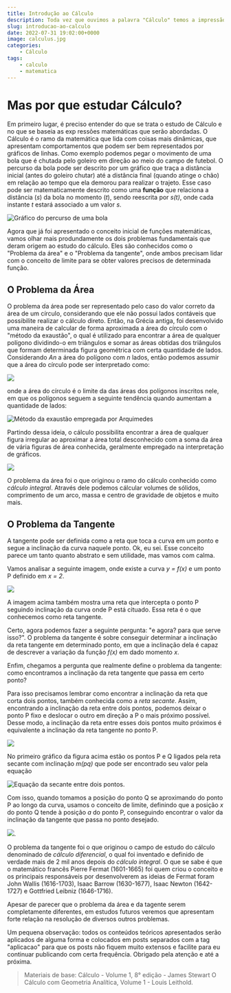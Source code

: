 ```yaml
---
title: Introdução ao Cálculo
description: Toda vez que ouvimos a palavra "Cálculo" temos a impressão de algo complexo e sem sentido. Mas, calma! Ele pode ser mais fácil do que parece (espero que sim kk).
slug: introducao-ao-calculo
date: 2022-07-31 19:02:00+0000
image: calculus.jpg
categories:
    - Cálculo
tags:
    - calculo
    - matematica
---
```


<h1>Mas por que estudar Cálculo?</h1>

Em primeiro lugar, é preciso entender do que se trata o estudo de Cálculo e no que se baseia as exp    ressões matemáticas que serão abordadas. O Cálculo é o ramo da matemática que lida com coisas mais dinâmicas, que apresentam comportamentos que podem ser bem representados por gráficos de linhas. Como exemplo podemos pegar o movimento de uma bola que é chutada pelo goleiro em direção ao meio do campo de futebol. O percurso da bola pode ser descrito por um gráfico que traça a distância inicial (antes do goleiro chutar) até a distância final (quando atinge o chão) em relação ao tempo que ela demorou para realizar o trajeto. Esse caso pode ser matematicamente descrito como uma **função** que relaciona a distância (*s*) da bola no momento (*t*), sendo reescrita por *s(t)*, onde cada instante *t* estará associado a um valor *s*.

![Gráfico do percurso de uma bola](grafico-percurso-bola.jpg)

Agora que já foi apresentado o conceito inicial de funções matemáticas, vamos olhar mais produndamente os dois problemas fundamentais que deram origem ao estudo do cálculo. Eles são conhecidos como o "Problema da área" e o "Problema da tangente", onde ambos precisam lidar com o conceito de limite para se obter valores precisos de determinada função.

<h2>O Problema da Área</h2>

O problema da área pode ser representado pelo caso do valor correto da área de um círculo, considerando que ele não possui lados contáveis que possibilite realizar o cálculo direto. Então, na Grécia antiga, foi desenvolvido uma maneira de calcular de forma aproximada a área do círculo com o "método da exaustão", o qual é utilizado para encontrar a área de qualquer polígono dividindo-o em triângulos e somar as áreas obtidas dos triângulos que formam determinada figura geométrica com certa quantidade de lados. Considerando *An* a área do polígono com *n* lados, então podemos assumir que a área do círculo pode ser interpretado como: 

![](limite-de-A.jpg)

onde a área do círculo é o limite da das áreas dos polígonos inscritos nele, em que os polígonos seguem a seguinte tendência quando aumentam a quantidade de lados:

![Método da exaustão empregada por Arquimedes](arquimedes-metodo-exaustao.png)

Partindo dessa ideia, o cálculo possibilita encontrar a área de qualquer figura irregular ao aproximar a área total desconhecido com a soma da área de vária figuras de área conhecida, geralmente empregado na interpretação de gráficos.

![](area-sob-a-curva.gif)

O problema da área foi o que originou o ramo do cálculo conhecido como *cálculo integral*. Através dele podemos cálcular volumes de sólidos, comprimento de um arco, massa e centro de gravidade de objetos e muito mais.

<h2>O Problema da Tangente</h2>

A tangente pode ser definida como a reta que toca a curva em um ponto e segue a inclinação da curva naquele ponto. Ok, eu sei. Esse conceito parece um tanto quanto abstrato e sem utilidade, mas vamos com calma.

Vamos analisar a seguinte imagem, onde existe a curva *y = f(x)* e um ponto P definido em *x = 2*.

![](reta-tangente.jpg)

A imagem acima também mostra uma reta que intercepta o ponto P seguindo inclinação da curva onde P está cituado. Essa reta é o que conhecemos como reta tangente.

Certo, agora podemos fazer a seguinte pergunta: "e agora? para que serve isso?". O problema da tangente é sobre conseguir determinar a inclinação da reta tangente em determinado ponto, em que a inclinação dela é capaz de descrever a variação da função *f(x)* em dado momento *x*.

Enfim, chegamos a pergunta que realmente define o problema da tangente: como encontramos a inclinação da reta tangente que passa em certo ponto?

Para isso precisamos lembrar como encontrar a inclinação da reta que corta dois pontos, também conhecida como a *reta secante*. Assim, encontrando a inclinação da reta entre dois pontos, podemos deixar o ponto P fixo e deslocar o outro em direção a P o mais próximo possível. Desse modo, a inclinação da reta entre esses dois pontos muito próximos é equivalente a inclinação da reta tangente no ponto P.

![](secante-para-reta-tangente.jpg)

No primeiro gráfico da figura acima estão os pontos P e Q ligados pela reta secante com inclinação *m(pq)* que pode ser encontrado seu valor pela equação

![Equação da secante entre dois pontos](equacao-secante.gif).

Com isso, quando tomamos a posição do ponto Q se aproximando do ponto P ao longo da curva, usamos o conceito de limite, definindo que a posição *x* do ponto Q tende à posição *a* do ponto P, conseguindo encontrar o valor da inclinação da tangente que passa no ponto desejado.

![](equacao-tangente-no-ponto.gif).

O problema da tangente foi o que originou o campo de estudo do cálculo denominado de *cálculo diferencial*, o qual foi inventado e definido de verdade mais de 2 mil anos depois do *cálculo integral*. O que se sabe é que o matemático francês Pierre Fermat (1601-1665) foi quem criou o conceito e os principais responsáveis por desenvolverem as ideias de Fermat foram John Wallis (1616-1703), Isaac Barrow (1630-1677), Isaac Newton (1642-1727) e Gottfried Leibniz (1646-1716).

Apesar de parecer que o problema da área e da tagente serem completamente diferentes, em estudos futuros veremos que apresentam forte relação na resolução de diversos outros problemas.

Um pequena observação: todos os conteúdos teóricos apresentados serão aplicados de alguma forma e colocados em posts separados com a tag "aplicacao" para que os posts não fiquem muito extensos e facilite para eu continuar publicando com certa frequência. Obrigado pela atenção e até a próxima.

> Materiais de base:
> Cálculo - Volume 1, 8° edição - James Stewart
> O Cálculo com Geometria Analítica, Volume 1 - Louis Leithold.

